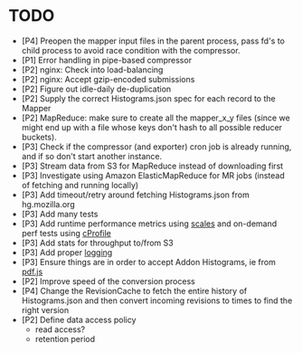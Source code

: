TODO
====

- [P4] Preopen the mapper input files in the parent process, pass fd's to child process to avoid race condition with the compressor.
- [P1] Error handling in pipe-based compressor
- [P2] nginx: Check into load-balancing
- [P2] nginx: Accept gzip-encoded submissions
- [P2] Figure out idle-daily de-duplication
- [P2] Supply the correct Histograms.json spec for each record to the Mapper
- [P2] MapReduce: make sure to create all the mapper_x_y files (since we might end up with a file whose keys don't
       hash to all possible reducer buckets).
- [P3] Check if the compressor (and exporter) cron job is already running, and if so don't start another instance.
- [P3] Stream data from S3 for MapReduce instead of downloading first
- [P3] Investigate using Amazon ElasticMapReduce for MR jobs (instead of fetching and running locally)
- [P3] Add timeout/retry around fetching Histograms.json from hg.mozilla.org
- [P3] Add many tests
- [P3] Add runtime performance metrics using [scales][1] and on-demand perf tests
  using [cProfile][3]
- [P3] Add stats for throughput to/from S3
- [P3] Add proper [logging][2]
- [P3] Ensure things are in order to accept Addon Histograms, ie from [pdf.js][5]
- [P2] Improve speed of the conversion process
- [P4] Change the RevisionCache to fetch the entire history of Histograms.json and
  then convert incoming revisions to times to find the right version
- [P2] Define data access policy
  -  read access?
  -  retention period

[1]: https://github.com/Cue/scales "Scales"
[2]: http://docs.python.org/2/library/logging.html "Python Logging"
[3]: http://docs.python.org/2/library/profile.html "Python Profilers"
[4]: http://boto.s3.amazonaws.com/s3_tut.html "Using S3 with boto"
[5]: https://github.com/mozilla/pdf.js/pull/3532/files#L1R29
[6]: http://stackoverflow.com/questions/7561663/appending-to-the-end-of-a-file-in-a-concurrent-environment
